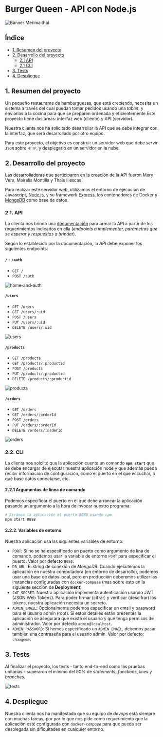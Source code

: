 # Burger Queen - API con Node.js

![Banner Merimaithai](https://cutt.ly/qWyjJ5I)

## Índice

* [1. Resumen del proyecto](#1-resumen-del-proyecto)
* [2. Desarrollo del proyecto](#2-desarrollo-del-proyecto)
  * [2.1 API](#2.1-api)
  * [2.1 CLI](#2.1-api)
* [3. Tests](#3-tests)
* [4. Despliegue](#4-despliegue)



## 1. Resumen del proyecto

Un pequeño restaurante de hamburguesas, que está creciendo, necesita un sistema a través del cual puedan tomar pedidos usando una _tablet_, y enviarlos a la cocina para que se preparen ordenada y eficientemente.Este proyecto tiene dos áreas: interfaz web (cliente) y API (servidor). 

Nuestra clienta nos ha solicitado desarrollar la API que se debe integrar con la interfaz, que será desarrollado por otro equipo.

Para este proyecto, el objetivo es construir un servidor web que debe _servir_ `JSON` sobre `HTTP`, y desplegarlo en un servidor en la nube.


## 2. Desarrollo del proyecto

Las desarrolladoras que participaron en la creación de la API fueron Mery Vera, Mairelis Montilla y Thais Illescas.

Para realizar este servidor web, utilizamos el entorno de ejecución de Javascript, [Node.js](https://nodejs.org/), y su framework [Express](https://expressjs.com/), los contenedores de Docker y [MongoDB](https://www.mongodb.com/) como base de datos.

### 2.1. API

La clienta nos brindó una [documentación](https://laboratoria.github.io/burger-queen-api/) para armar la API a partir de los requerimientos indicados en ella (_endpoints a implementar, parámetros que se esperar y respuestas a brindar_).

Según lo establecido por la documentación, la _API_ debe exponer los siguientes endpoints:

#### `/` - `/auth`

* `GET /`
* `POST /auth`

![home-and-auth](https://cutt.ly/TWilL9S)


#### `/users`

* `GET /users`
* `GET /users/:uid`
* `POST /users`
* `PUT /users/:uid`
* `DELETE /users/:uid`

![users](https://cutt.ly/vWil14T)


#### `/products`

* `GET /products`
* `GET /products/:productid`
* `POST /products`
* `PUT /products/:productid`
* `DELETE /products/:productid`

![products](https://cutt.ly/7Wil8jJ)


#### `/orders`

* `GET /orders`
* `GET /orders/:orderId`
* `POST /orders`
* `PUT /orders/:orderId`
* `DELETE /orders/:orderId`

![orders](https://cutt.ly/XWil7Td)


### 2.2. CLI

La clienta nos solciitó que la aplicación cuente un comando **`npm start`** que se debe encargar de ejecutar nuestra aplicación node y que además pueda recibir información de configuración, como el puerto en el que escuchar, a qué base datos conectarse, etc.

#### 2.2.1 Argumentos de línea de comando

Podemos especificar el puerto en el que debe arrancar la aplicación pasando un argumento a la hora de invocar nuestro programa:

```sh
# Arranca la aplicación el puerto 8080 usando npm
npm start 8888
```

#### 2.2.2. Variables de entorno

Nuestra aplicación usa las siguientes variables de entorno:

* `PORT`: Si no se ha especificado un puerto como argumento de lína de comando, podemos usar la variable de entorno `PORT` para especificar el puerto. Valor  por defecto `8080`.
* `DB_URL`: El _string_ de conexión de _MongoDB_. Cuando ejecutemos la  aplicación en nuestra computadora (en entorno de desarrollo), podemos usar una base de datos local, pero en producción deberemos utilizar las instancias configuradas con `docker-compose` (mas sobre esto en la siguiente sección de **Deployment**)
* `JWT_SECRET`: Nuestra aplicación implementa autenticación usando JWT (JSON Web Tokens). Para poder firmar (cifrar) y verificar (descifrar) los tokens, nuestra aplicación necesita un secreto. 
* `ADMIN_EMAIL`: Opcionalmente podemos especificar un email y password para el usuario admin (root). Si estos detalles están presentes la aplicación se asegurará que exista el usuario y que tenga permisos de administrador. Valor por defecto `admin@localhost`.
* `ADMIN_PASSWORD`: Si hemos especificado un `ADMIN_EMAIL`, debemos pasar también una contraseña para el usuario admin. Valor por defecto: `changeme`.



## 3. Tests 

Al finalizar el proyecto, los tests - tanto end-to-end como las pruebas unitarias - superaron el mínimo del 90% de _statements_, _functions_, _lines_ y _branches_. 

![tests](https://cutt.ly/TWizenx)



## 4. Despliegue

Nuestra clienta nos ha manifestado que su equipo de _devops_ está siempre con
muchas tareas, por por lo que nos pide como requerimiento que la aplicación esté
configurada con `docker-compose` para que pueda ser desplegada sin dificultades
en cualquier entorno.
